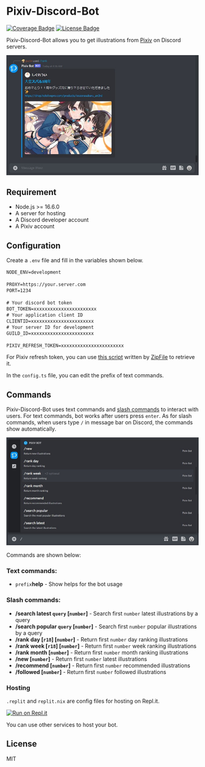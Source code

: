 # Pixiv-Discord-Bot

[![Coverage Badge](https://img.shields.io/endpoint?url=https://gist.githubusercontent.com/purindaisuki/7eb8b8a6e8cc0429e6c1401637177511/raw/pixiv-discord-bot_coverage.json)](https://github.com/purindaisuki/pixiv-discord-bot/tree/master/src/__tests__)
[![License Badge](https://img.shields.io/github/license/purindaisuki/pixiv-discord-bot?style=flat)](https://github.com/purindaisuki/pixiv-discord-bot/blob/master/LICENSE)

Pixiv-Discord-Bot allows you to get illustrations from [Pixiv](https://www.pixiv.net/) on Discord servers.

![Result](images/result.jpg)

## Requirement

- Node.js >= 16.6.0
- A server for hosting
- A Discord developer account
- A Pixiv account

## Configuration

Create a `.env` file and fill in the variables shown below.

```
NODE_ENV=development

PROXY=https://your.server.com
PORT=1234

# Your discord bot token
BOT_TOKEN=xxxxxxxxxxxxxxxxxxxxxxx
# Your application client ID
CLIENTID=xxxxxxxxxxxxxxxxxxxxxxx
# Your server ID for development
GUILD_ID=xxxxxxxxxxxxxxxxxxxxxxx

PIXIV_REFRESH_TOKEN=xxxxxxxxxxxxxxxxxxxxxxx
```

For Pixiv refresh token, you can use [this script](https://gist.github.com/ZipFile/c9ebedb224406f4f11845ab700124362) written by [ZipFile](https://github.com/ZipFile) to retrieve it.

In the `config.ts` file, you can edit the prefix of text commands.

## Commands

Pixiv-Discord-Bot uses text commands and [slash commands](https://support.discord.com/hc/en-us/articles/1500000368501-Slash-Commands-FAQ) to interact with users. For text commands, bot works after users press `enter`. As for slash commands, when users type `/` in message bar on Discord, the commands show automatically.

![Slash commands](images/slash_command.jpg)

Commands are shown below:

### Text commands:

- `prefix`**help** - Show helps for the bot usage

### Slash commands:

- **/search latest `query` \[`number`\]** - Search first `number` latest illustrations by a query
- **/search popular `query` \[`number`\]** - Search first `number` popular illustrations by a query
- **/rank day \[`r18`\] \[`number`\]** - Return first `number` day ranking illustrations
- **/rank week \[`r18`\] \[`number`\]** - Return first `number` week ranking illustrations
- **/rank month \[`number`\]** - Return first `number` month ranking illustrations
- **/new \[`number`\]** - Return first `number` latest illustrations
- **/recommend \[`number`\]** - Return first `number` recommended illustrations
- **/followed \[`number`\]** - Return first `number` followed illustrations

### Hosting

`.replit` and `replit.nix` are config files for hosting on Repl.it.

[![Run on Repl.it](https://replit.com/badge/github/@purindaisuki/pixiv-discord-bot)](https://replit.com/@purindaisuki/pixiv-discord-bot)

You can use other services to host your bot.

## License

MIT

